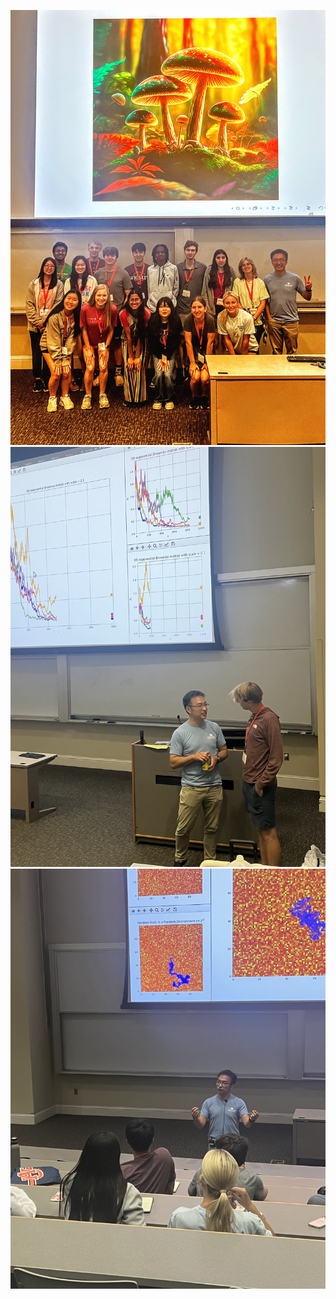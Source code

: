 ![2023_slides photos 2023_AU SSI_Probability_Group JPG](./2023_slides/photos/2023_AU-SSI_Probability_Group.JPG) ![2023_slides photos 2023_AU SSI_Probability_Discussion JPG](./2023_slides/photos/2023_AU-SSI_Probability_Discussion.JPG) ![2023_slides photos 2023_AU SSI_Probability_Simulation JPG](./2023_slides/photos/2023_AU-SSI_Probability_Simulation.JPG)
